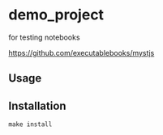 # demo_project

for testing notebooks

https://github.com/executablebooks/mystjs

## Usage

## Installation

`make install`
